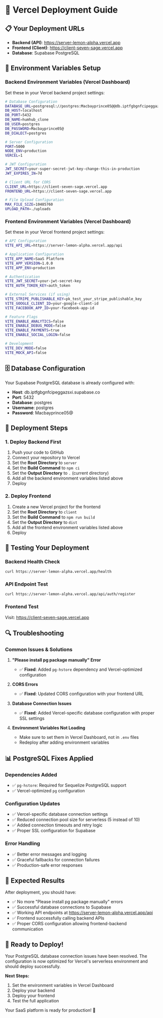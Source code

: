 # 🚀 Vercel Deployment Guide

## 📋 **Your Deployment URLs**
- **Backend (API)**: https://server-lemon-alpha.vercel.app
- **Frontend (Client)**: https://client-seven-sage.vercel.app
- **Database**: Supabase PostgreSQL

## 🔧 **Environment Variables Setup**

### **Backend Environment Variables (Vercel Dashboard)**
Set these in your Vercel backend project settings:

```bash
# Database Configuration
DATABASE_URL=postgresql://postgres:Macbayprince05@@db.iptfgbgnfcipeggazsxi.supabase.co:5432/postgres
DB_HOST=localhost
DB_PORT=5432
DB_NAME=humhub_clone
DB_USER=postgres
DB_PASSWORD=Macbayprince05@
DB_DIALECT=postgres

# Server Configuration
PORT=5000
NODE_ENV=production
VERCEL=1

# JWT Configuration
JWT_SECRET=your-super-secret-jwt-key-change-this-in-production
JWT_EXPIRES_IN=7d

# Client URL for CORS
CLIENT_URL=https://client-seven-sage.vercel.app
FRONTEND_URL=https://client-seven-sage.vercel.app

# File Upload Configuration
MAX_FILE_SIZE=10485760
UPLOAD_PATH=./uploads
```

### **Frontend Environment Variables (Vercel Dashboard)**
Set these in your Vercel frontend project settings:

```bash
# API Configuration
VITE_API_URL=https://server-lemon-alpha.vercel.app/api

# Application Configuration
VITE_APP_NAME=SaaS Platform
VITE_APP_VERSION=1.0.0
VITE_APP_ENV=production

# Authentication
VITE_JWT_SECRET=your-jwt-secret-key
VITE_AUTH_TOKEN_KEY=auth_token

# External Services (if using)
VITE_STRIPE_PUBLISHABLE_KEY=pk_test_your_stripe_publishable_key
VITE_GOOGLE_CLIENT_ID=your-google-client-id
VITE_FACEBOOK_APP_ID=your-facebook-app-id

# Feature Flags
VITE_ENABLE_ANALYTICS=false
VITE_ENABLE_DEBUG_MODE=false
VITE_ENABLE_PAYMENTS=true
VITE_ENABLE_SOCIAL_LOGIN=false

# Development
VITE_DEV_MODE=false
VITE_MOCK_API=false
```

## 🗄️ **Database Configuration**

Your Supabase PostgreSQL database is already configured with:
- **Host**: db.iptfgbgnfcipeggazsxi.supabase.co
- **Port**: 5432
- **Database**: postgres
- **Username**: postgres
- **Password**: Macbayprince05@

## 🔄 **Deployment Steps**

### **1. Deploy Backend First**
1. Push your code to GitHub
2. Connect your repository to Vercel
3. Set the **Root Directory** to `server`
4. Set the **Build Command** to `npm ci`
5. Set the **Output Directory** to `.` (current directory)
6. Add all the backend environment variables listed above
7. Deploy

### **2. Deploy Frontend**
1. Create a new Vercel project for the frontend
2. Set the **Root Directory** to `client`
3. Set the **Build Command** to `npm run build`
4. Set the **Output Directory** to `dist`
5. Add all the frontend environment variables listed above
6. Deploy

## 🧪 **Testing Your Deployment**

### **Backend Health Check**
```bash
curl https://server-lemon-alpha.vercel.app/health
```

### **API Endpoint Test**
```bash
curl https://server-lemon-alpha.vercel.app/api/auth/register
```

### **Frontend Test**
Visit: https://client-seven-sage.vercel.app

## 🔍 **Troubleshooting**

### **Common Issues & Solutions**

1. **"Please install pg package manually" Error**
   - ✅ **Fixed**: Added `pg-hstore` dependency and Vercel-optimized configuration

2. **CORS Errors**
   - ✅ **Fixed**: Updated CORS configuration with your frontend URL

3. **Database Connection Issues**
   - ✅ **Fixed**: Added Vercel-specific database configuration with proper SSL settings

4. **Environment Variables Not Loading**
   - Make sure to set them in Vercel Dashboard, not in `.env` files
   - Redeploy after adding environment variables

## 📊 **PostgreSQL Fixes Applied**

### **Dependencies Added**
- ✅ `pg-hstore`: Required for Sequelize PostgreSQL support
- ✅ Vercel-optimized `pg` configuration

### **Configuration Updates**
- ✅ Vercel-specific database connection settings
- ✅ Reduced connection pool size for serverless (5 instead of 10)
- ✅ Added connection timeouts and retry logic
- ✅ Proper SSL configuration for Supabase

### **Error Handling**
- ✅ Better error messages and logging
- ✅ Graceful fallbacks for connection failures
- ✅ Production-safe error responses

## 🎯 **Expected Results**

After deployment, you should have:
- ✅ No more "Please install pg package manually" errors
- ✅ Successful database connections to Supabase
- ✅ Working API endpoints at https://server-lemon-alpha.vercel.app/api
- ✅ Frontend successfully calling backend APIs
- ✅ Proper CORS configuration allowing frontend-backend communication

## 🚀 **Ready to Deploy!**

Your PostgreSQL database connection issues have been resolved. The configuration is now optimized for Vercel's serverless environment and should deploy successfully.

**Next Steps:**
1. Set the environment variables in Vercel Dashboard
2. Deploy your backend
3. Deploy your frontend
4. Test the full application

Your SaaS platform is ready for production! 🎉